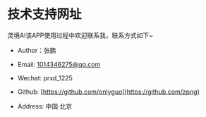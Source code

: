 
# 技术支持网址

 灵境AI该APP使用过程中欢迎联系我，联系方式如下~

- Author：张鹏

- Email: 1014346275@qq.com

- Wechat: prxd_1225

- Github: [https://github.com/onlyguo](https://github.com/zpng)

- Address: 中国·北京
